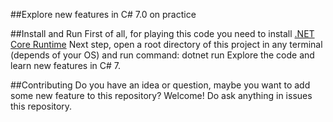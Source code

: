 ##Explore new features in C# 7.0 on practice

##Install and Run
First of all, for playing this code you need to install [.NET Core Runtime](https://dotnet.microsoft.com/download/dotnet-core/3.0)
Next step, open a root directory of this project in any terminal (depends of your OS) and run command: dotnet run
Explore the code and learn new features in C# 7.

##Contributing
Do you have an idea or question, maybe you want to add some new feature to this repository? Welcome! Do ask anything in issues this repository.
